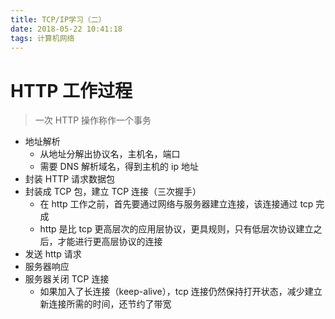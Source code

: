 ```yaml
---
title: TCP/IP学习（二）
date: 2018-05-22 10:41:18
tags: 计算机网络
---
```


# HTTP 工作过程

> 一次 HTTP 操作称作一个事务

* 地址解析
  * 从地址分解出协议名，主机名，端口
  * 需要 DNS 解析域名，得到主机的 ip 地址
* 封装 HTTP 请求数据包
* 封装成 TCP 包，建立 TCP 连接（三次握手）
  * 在 http 工作之前，首先要通过网络与服务器建立连接，该连接通过 tcp 完成
  * http 是比 tcp 更高层次的应用层协议，更具规则，只有低层次协议建立之后，才能进行更高层协议的连接
* 发送 http 请求
* 服务器响应
* 服务器关闭 TCP 连接
  * 如果加入了长连接（keep-alive），tcp 连接仍然保持打开状态，减少建立新连接所需的时间，还节约了带宽
